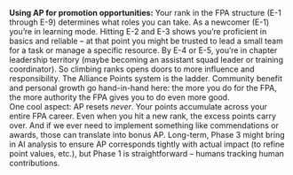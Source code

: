 **Using AP for promotion opportunities:** Your rank in the FPA structure (E-1 through E-9) determines what roles you can take. As a newcomer (E-1) you’re in learning mode. Hitting E-2 and E-3 shows you’re proficient in basics and reliable – at that point you might be trusted to lead a small team for a task or manage a specific resource. By E-4 or E-5, you’re in chapter leadership territory (maybe becoming an assistant squad leader or training coordinator). So climbing ranks opens doors to more influence and responsibility. The Alliance Points system is the ladder. Community benefit and personal growth go hand-in-hand here: the more you do for the FPA, the more authority the FPA gives you to do even more good.  
One cool aspect: AP resets _never_. Your points accumulate across your entire FPA career. Even when you hit a new rank, the excess points carry over. And if we ever need to implement something like commendations or awards, those can translate into bonus AP. Long-term, Phase 3 might bring in AI analysis to ensure AP corresponds tightly with actual impact (to refine point values, etc.), but Phase 1 is straightforward – humans tracking human contributions.